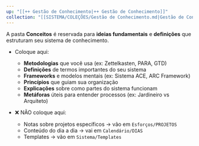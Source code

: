 ```yaml
---
up: "[[++ Gestão de Conhecimento|++ Gestão de Conhecimento]]"
collection: "[[SISTEMA/COLEÇÕES/Gestão de Conhecimento.md|Gestão de Conhecimento]]"
---
```

A pasta **Conceitos** é reservada para **ideias fundamentais** e **definições** que estruturam seu sistema de conhecimento.

- Coloque aqui:
	- **Metodologias** que você usa (ex: Zettelkasten, PARA, GTD)
	- **Definições** de termos importantes do seu sistema
	- **Frameworks** e modelos mentais (ex: Sistema ACE, ARC Framework)
	- **Princípios** que guiam sua organização
	- **Explicações** sobre como partes do sistema funcionam
	- **Metáforas** úteis para entender processos (ex: Jardineiro vs Arquiteto)

- ❌ NÃO coloque aqui:
	- Notas sobre projetos específicos → vão em `Esforços/PROJETOS`
	- Conteúdo do dia a dia → vai em `Calendário/DIAS`
	- Templates → vão em `Sistema/Templates`

